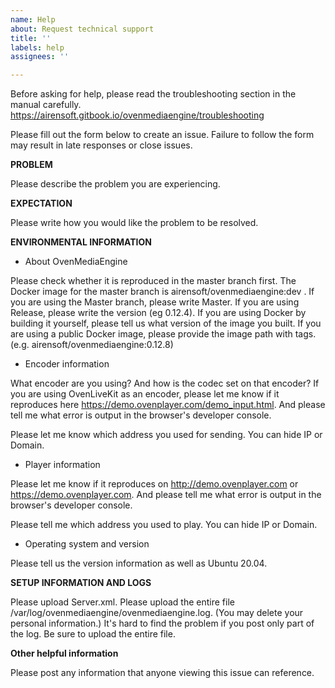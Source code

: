 ```yaml
---
name: Help
about: Request technical support
title: ''
labels: help
assignees: ''

---
```


Before asking for help, please read the troubleshooting section in the manual carefully.
https://airensoft.gitbook.io/ovenmediaengine/troubleshooting

Please fill out the form below to create an issue. Failure to follow the form may result in late responses or close issues.

**PROBLEM**

Please describe the problem you are experiencing.

**EXPECTATION**

Please write how you would like the problem to be resolved.

**ENVIRONMENTAL INFORMATION**

- About OvenMediaEngine

Please check whether it is reproduced in the master branch first. The Docker image for the master branch is airensoft/ovenmediaengine:dev .
If you are using the Master branch, please write Master.
If you are using Release, please write the version (eg 0.12.4).
If you are using Docker by building it yourself, please tell us what version of the image you built.
If you are using a public Docker image, please provide the image path with tags. (e.g. airensoft/ovenmediaengine:0.12.8)

- Encoder information

What encoder are you using? And how is the codec set on that encoder?
If you are using OvenLiveKit as an encoder, please let me know if it reproduces here https://demo.ovenplayer.com/demo_input.html. And please tell me what error is output in the browser's developer console.

Please let me know which address you used for sending. You can hide IP or Domain.

- Player information

Please let me know if it reproduces on http://demo.ovenplayer.com or https://demo.ovenplayer.com. And please tell me what error is output in the browser's developer console.

Please tell me which address you used to play. You can hide IP or Domain.

- Operating system and version

Please tell us the version information as well as Ubuntu 20.04.

**SETUP INFORMATION AND LOGS**

Please upload Server.xml.
Please upload the entire file /var/log/ovenmediaengine/ovenmediaengine.log. (You may delete your personal information.)
It's hard to find the problem if you post only part of the log. Be sure to upload the entire file.

**Other helpful information**

Please post any information that anyone viewing this issue can reference.
